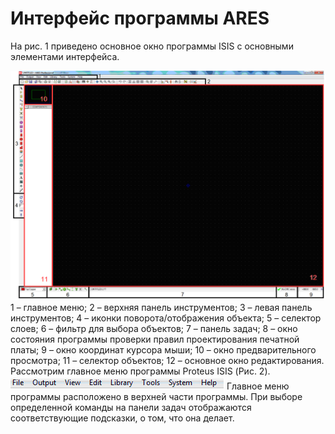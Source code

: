 # Интерфейс программы ARES
На рис. 1 приведено основное окно программы ISIS с основными элементами интерфейса.

![](ARESinterface.png)
1 – главное меню; 2 – верхняя панель инструментов; 3 – левая панель инструментов; 4 – иконки поворота/отображения объекта; 5 – селектор слоев; 6 – фильтр для выбора объектов; 7 – панель задач; 8 – окно состояния программы проверки правил проектирования печатной платы; 9 – окно координат курсора мыши; 10 – окно предварительного просмотра; 11 – селектор объектов; 12 – основное окно редактирования.
Рассмотрим главное меню программы Proteus ISIS (Рис. 2).
                                     ![](mainmenu.png)
Главное меню программы расположено в верхней части программы. При выборе определенной команды на панели задач отображаются соответствующие подсказки, о том, что она делает.
